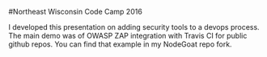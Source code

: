 #Northeast Wisconsin Code Camp 2016

I developed this presentation on adding security tools to a devops process. The main demo was of OWASP ZAP integration with Travis CI for public github repos. You can find that example in my NodeGoat repo fork.
